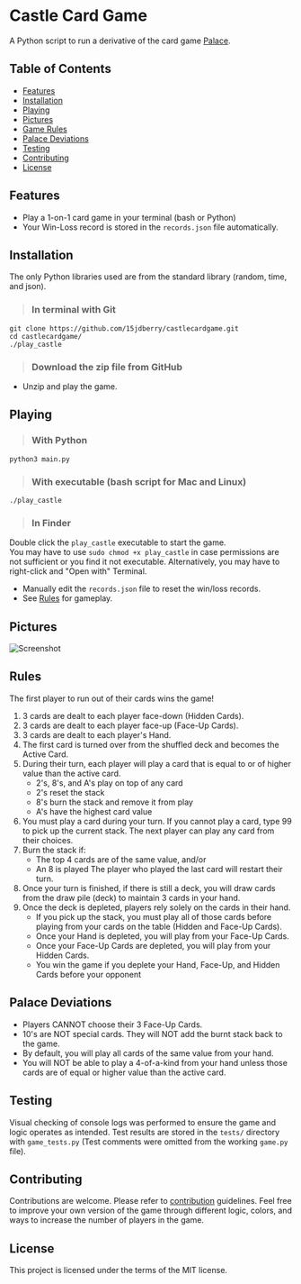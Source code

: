 # Castle Card Game
A Python script to run a derivative of the card game [Palace](https://bicyclecards.com/how-to-play/palace/).

## Table of Contents
* [Features](#features)
* [Installation](#installation)
* [Playing](#playing)
* [Pictures](#pictures)
* [Game Rules](#rules)
* [Palace Deviations](#palace-deviations)
* [Testing](#testing)
* [Contributing](#contributing)
* [License](#license)

## Features
* Play a 1-on-1 card game in your terminal (bash or Python)
* Your Win-Loss record is stored in the `records.json` file automatically.

## Installation
The only Python libraries used are from the standard library (random, time, and json).

> ### In terminal with Git
~~~
git clone https://github.com/15jdberry/castlecardgame.git
cd castlecardgame/
./play_castle
~~~

> ### Download the zip file from GitHub
* Unzip and play the game.


## Playing

> ### With Python
~~~
python3 main.py
~~~

> ### With executable (bash script for Mac and Linux)
~~~
./play_castle
~~~

> ### In Finder  
Double click the `play_castle` executable to start the game.  
You may have to use `sudo chmod +x play_castle` in case permissions are not sufficient or you find it not executable. Alternatively, you may have to right-click and "Open with" Terminal.

* Manually edit the `records.json` file to reset the win/loss records.
* See [Rules](#rules) for gameplay.


## Pictures
![Screenshot](gameplay_screenshot01.png)


## Rules
The first player to run out of their cards wins the game!
1.  3 cards are dealt to each player face-down (Hidden Cards).
2.  3 cards are dealt to each player face-up (Face-Up Cards).
3.  3 cards are dealt to each player's Hand.
4.  The first card is turned over from the shuffled deck and becomes the
    Active Card.
5.  During their turn, each player will play a card that is equal to
    or of higher value than the active card.
    * 2's, 8's, and A's play on top of any card
    * 2's reset the stack
    * 8's burn the stack and remove it from play
    * A's have the highest card value
6.  You must play a card during your turn. If you cannot play a card,
    type 99 to pick up the current stack. The next player can play any
    card from their choices.
7.  Burn the stack if:
    * The top 4 cards are of the same value, and/or
    * An 8 is played
    The player who played the last card will restart their turn.
8.  Once your turn is finished, if there is still a deck,
    you will draw cards from the draw pile (deck) to maintain 3 cards in your hand.
9. Once the deck is depleted, players rely solely on the cards
    in their hand.
    * If you pick up the stack, you must play all of those cards before
        playing from your cards on the table (Hidden and Face-Up Cards).
    * Once your Hand is depleted, you will play from your Face-Up Cards.
    * Once your Face-Up Cards are depleted, you will play from your
        Hidden Cards.
    * You win the game if you deplete your Hand, Face-Up, and Hidden Cards
        before your opponent


## Palace Deviations
- Players CANNOT choose their 3 Face-Up Cards.
- 10's are NOT special cards. They will NOT add the burnt stack back
    to the game.
- By default, you will play all cards of the same value from your hand.
- You will NOT be able to play a 4-of-a-kind from your hand unless
    those cards are of equal or higher value than the active card.


## Testing
Visual checking of console logs was performed to ensure the game and logic operates as intended. Test results are stored in the `tests/` directory with `game_tests.py` (Test comments were omitted from the working `game.py` file).


## Contributing
Contributions are welcome. Please refer to [contribution]() guidelines.
Feel free to improve your own version of the game through different logic, colors, and ways to increase the number of players in the game.

## License
This project is licensed under the terms of the MIT license.
